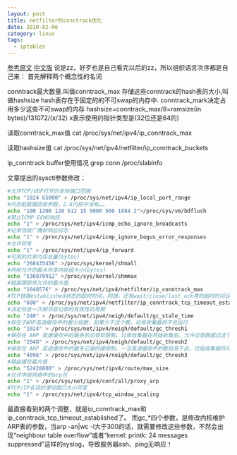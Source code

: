 ```yaml
---
layout: post
title: netfilter的conntrack优化
date: 2010-02-06
category: linux
tags:
  - iptables
---
```


[参考原文](http://www.wallfire.org/misc/netfilter_conntrack_perf.txt)
[中文版](http://www.linuxmine.com/5791.html)
说是zz，好歹也是自己看完以后的zz，所以组织语言次序都是自己来：
首先解释两个概念性的名词

conntrack最大数量.叫做conntrack_max
存储这些conntrack的hash表的大小,叫做hashsize
hash表存在于固定的的不可swap的内存中.
conntrack_mark决定占用多少这些不可swap的内存
hashsize=conntrack_max/8=ramsize(in bytes)/131072/(x/32)
x表示使用的指针类型是(32位还是64的)

读取conntrack_max值
cat /proc/sys/net/ipv4/ip_conntrack_max

读取hashsize值
cat /proc/sys/net/ipv4/netfilter/ip_conntrack_buckets

ip_conntrack buffer使用情况
grep conn /proc/slabinfo

文章提出的sysctl参数修改：
```bash
#允许TCP/UDP打开的本地端口范围
echo "1024 65000" > /proc/sys/net/ipv4/ip_local_port_range
#内存脏数据回收参数，2.6内核中没有……
echo "100 1200 128 512 15 5000 500 1884 2">/proc/sys/vm/bdflush
#禁止ICMP ECHO响应
echo "1" > /proc/sys/net/ipv4/icmp_echo_ignore_broadcasts
#记录伪装广播帧响应日志
echo "1" > /proc/sys/net/ipv4/icmp_ignore_bogus_error_responses
#允许转发
echo "1" > /proc/sys/net/ipv4/ip_forward
#可用的共享内存总量(bytes)
echo "268435456" >/proc/sys/kernel/shmall
#内核允许的最大共享内存段大小(bytes)
echo "536870912" >/proc/sys/kernel/shmmax
#链接跟踪库允许的最大值
echo "1048576" > /proc/sys/net/ipv4/netfilter/ip_conntrack_max
#TCP链接established状态的超时时间，同理，还有wait/close/last_ack等的超时时间设定
echo "600" > /proc/sys/net/ipv4/netfilter/ip_conntrack_tcp_timeout_established
#决定检查一次相邻层记录的有效性的周期
echo "240" > /proc/sys/net/ipv4/neigh/default/gc_stale_time
#存在于ARP高速缓存中的最少层数，如果少于这个数，垃圾收集器将不会运行
echo "1024" > /proc/sys/net/ipv4/neigh/default/gc_thresh1
#保存在 ARP 高速缓存中的最多的记录软限制。垃圾收集器在开始收集前，允许记录数超过这个数字 5 秒
echo "2048" > /proc/sys/net/ipv4/neigh/default/gc_thresh2
#保存在 ARP 高速缓存中的最多记录的硬限制，一旦高速缓存中的数目高于此，垃圾收集器将马上运行
echo "4096" > /proc/sys/net/ipv4/neigh/default/gc_thresh3
#路由缓存最大值
echo "52428800" > /proc/sys/net/ipv4/route/max_size
#允许中继网络中的arp包
echo "1" > /proc/sys/net/ipv4/conf/all/proxy_arp
#TCP/IP会话的滑动窗口大小可变
echo "1" > /proc/sys/net/ipv4/tcp_window_scaling
```
最直接看到的两个调整，就是ip_conntrack_max和ip_conntrack_tcp_timeout_established了。
而gc_*四个参数，是修改内核维护ARP表的参数，当arp -an|wc -l大于300的话，就需要修改这些参数，不然会出现“neighbour table overflow”或者“kernel: printk: 24 messages suppressed”这样的syslog，导致服务器ssh、ping无响应！


